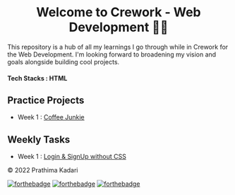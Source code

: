 <div align="center">
  <h1>Welcome to Crework - Web Development 👋🎲</h1>
</div>

This repository is a hub of all my learnings I go through while in Crework for the Web Development. I'm looking forward to broadening my vision and goals alongside building cool projects.

#### Tech Stacks : HTML

<h2>Practice Projects</H2>

- Week 1 : [Coffee Junkie](https://github.com/prathimacode-hub/Crework-Web-Development/tree/main/Practice%20Projects/Coffee%20Junkie)

<h2>Weekly Tasks</h2>

- Week 1 : [Login & SignUp without CSS](https://github.com/prathimacode-hub/Crework-Web-Development/tree/main/Weekly%20Tasks/Week1%20-%20Login%20%26%20Sign%20Up%20without%20CSS)





© 2022 Prathima Kadari


[![forthebadge](https://forthebadge.com/images/badges/built-with-love.svg)](https://forthebadge.com) [![forthebadge](https://forthebadge.com/images/badges/built-by-developers.svg)](https://forthebadge.com) [![forthebadge](https://forthebadge.com/images/badges/built-with-swag.svg)](https://forthebadge.com) 
